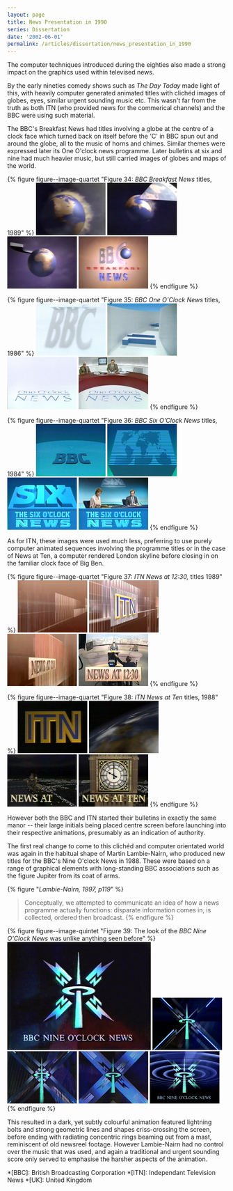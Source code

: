 ```yaml
---
layout: page
title: News Presentation in 1990
series: Dissertation
date: '2002-06-01'
permalink: /articles/dissertation/news_presentation_in_1990
---
```

The computer techniques introduced during the eighties also made a strong impact on the graphics used within televised news.

By the early nineties comedy shows such as <cite>The Day Today</cite> made light of this, with heavily computer generated animated titles with clichéd images of globes, eyes, similar urgent sounding music etc. This wasn't far from the truth as both ITN (who provided news for the commerical channels) and the BBC were using such material.

The BBC's Breakfast News had titles involving a globe at the centre of a clock face which turned back on itself before the 'C' in BBC spun out and around the globe, all to the music of horns and chimes. Similar themes were expressed later its One O'clock news programme. Later bulletins at six and nine had much heavier music, but still carried images of globes and maps of the world.

{% figure figure--image-quartet "Figure 34: <cite>BBC Breakfast News</cite> titles, 1989" %}
!['BBC Breakfast News' titles, 1989](/assets/images/essays/dissertation/figure-34a.png)
!['BBC Breakfast News' titles, 1989](/assets/images/essays/dissertation/figure-34b.png)
!['BBC Breakfast News' titles, 1989](/assets/images/essays/dissertation/figure-34c.png)
!['BBC Breakfast News' titles, 1989](/assets/images/essays/dissertation/figure-34d.png)
{% endfigure %}

{% figure figure--image-quartet "Figure 35: <cite>BBC One O'Clock News</cite> titles, 1986" %}
!['BBC One O'Clock News' titles, 1986](/assets/images/essays/dissertation/figure-35a.png)
!['BBC One O'Clock News' titles, 1986](/assets/images/essays/dissertation/figure-35b.png)
!['BBC One O'Clock News' titles, 1986](/assets/images/essays/dissertation/figure-35c.png)
!['BBC One O'Clock News' titles, 1986](/assets/images/essays/dissertation/figure-35d.png)
{% endfigure %}

{% figure figure--image-quartet "Figure 36: <cite>BBC Six O'Clock News</cite> titles, 1984" %}
!['BBC Six O'Clock News' titles, 1984](/assets/images/essays/dissertation/figure-36a.png)
!['BBC Six O'Clock News' titles, 1984](/assets/images/essays/dissertation/figure-36b.png)
!['BBC Six O'Clock News' titles, 1984](/assets/images/essays/dissertation/figure-36c.png)
!['BBC Six O'Clock News' titles, 1984](/assets/images/essays/dissertation/figure-36d.png)
{% endfigure %}

As for ITN, these images were used much less, preferring to use purely computer animated sequences involving the programme titles or in the case of News at Ten, a computer rendered London skyline before closing in on the familiar clock face of Big Ben.

{% figure figure--image-quartet "Figure 37: <cite>ITN News at 12:30,</cite> titles 1989" %}
!['ITN News at 12:30' titles, 1989](/assets/images/essays/dissertation/figure-37a.png)
!['ITN News at 12:30' titles, 1989](/assets/images/essays/dissertation/figure-37b.png)
!['ITN News at 12:30' titles, 1989](/assets/images/essays/dissertation/figure-37c.png)
!['ITN News at 12:30' titles, 1989](/assets/images/essays/dissertation/figure-37d.png)
{% endfigure %}

{% figure figure--image-quartet "Figure 38: <cite>ITN News at Ten</cite> titles, 1988" %}
!['ITN News at Ten' titles, 1988](/assets/images/essays/dissertation/figure-38a.png)
!['ITN News at Ten' titles, 1988](/assets/images/essays/dissertation/figure-38b.png)
!['ITN News at Ten' titles, 1988](/assets/images/essays/dissertation/figure-38c.png)
!['ITN News at Ten' titles, 1988](/assets/images/essays/dissertation/figure-38d.png)
{% endfigure %}

However both the BBC and ITN started their bulletins in exactly the same manor -- their large initials being placed centre screen before launching into their respective animations, presumably as an indication of authority.

The first real change to come to this clichéd and computer orientated world was again in the habitual shape of Martin Lambie-Nairn, who produced new titles for the BBC's Nine O'clock News in 1988. These were based on a range of graphical elements with long-standing BBC associations such as the figure Jupiter from its coat of arms.

{% figure "<cite>Lambie-Nairn, 1997, p119</cite>" %}
> Conceptually, we attempted to communicate an idea of how a news programme actually functions: disparate information comes in, is collected, ordered then broadcast.
{% endfigure %}

{% figure figure--image-quintet "Figure 39: The look of the <cite>BBC Nine O'Clock News</cite> was unlike anything seen before" %}
!['BBC Nine O'Clock News', 1988](/assets/images/essays/dissertation/figure-39a.png)
!['BBC Nine O'Clock News', 1988](/assets/images/essays/dissertation/figure-39b.png)
!['BBC Nine O'Clock News', 1988](/assets/images/essays/dissertation/figure-39c.png)
!['BBC Nine O'Clock News', 1988](/assets/images/essays/dissertation/figure-39d.png)
!['BBC Nine O'Clock News', 1988](/assets/images/essays/dissertation/figure-39e.png)
{% endfigure %}

This resulted in a dark, yet subtly colourful animation featured lightning bolts and strong geometric lines and shapes criss-crossing the screen, before ending with radiating concentric rings beaming out from a mast, reminiscent of old newsreel footage. However Lambie-Nairn had no control over the music that was used, and again a traditional and urgent sounding score only served to emphasise the harsher aspects of the animation.

*[BBC]: British Broadcasting Corporation
*[ITN]: Independant Television News
*[UK]: United Kingdom

